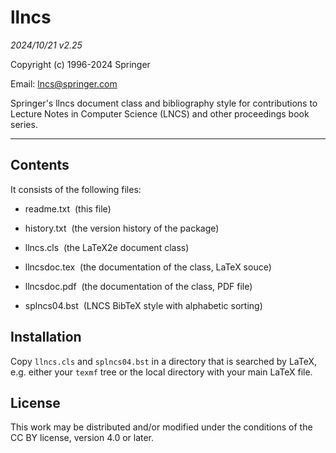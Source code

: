 # llncs

_2024/10/21 v2.25_

Copyright (c) 1996-2024 Springer

Email: [lncs@springer.com](mailto:lncs@springer.com)

Springer's llncs document class and bibliography style for contributions to
Lecture Notes in Computer Science (LNCS) and other proceedings book series.

---

## Contents

It consists of the following files:

* readme.txt  (this file)

* history.txt  (the version history of the package)

* llncs.cls  (the LaTeX2e document class)

* llncsdoc.tex  (the documentation of the class, LaTeX souce)

* llncsdoc.pdf  (the documentation of the class, PDF file)

* splncs04.bst  (LNCS BibTeX style with alphabetic sorting)


## Installation

Copy `llncs.cls` and `splncs04.bst` in a directory that is searched by LaTeX,
e.g. either your `texmf` tree or the local directory with your main LaTeX
file.

## License

This work may be distributed and/or modified under the conditions of the 
CC BY license, version 4.0 or later.
